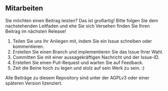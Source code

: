 ##  Mitarbeiten

Sie möchten einen Beitrag leisten? Das ist großartig! Bitte folgen Sie dem nachstehenden Leitfaden und ehe Sie sich Versehen finden Sie Ihren Beitrag im nächsten Release!

1. Teilen Sie uns Ihr Anliegen mit, indem Sie ein Issue schreiben oder kommentieren.
2. Erstellen Sie einen Branch und implementieren Sie das Issue Ihrer Wahl.
3. Committen Sie mit einer aussagekräftigen Nachricht und der Issue-ID.
4. Erstellen Sie einen Pull-Request und warten Sie auf Feedback.
5. Zeit die Beine hoch zu legen und stolz auf sein Werk zu sein. :)

Alle Beiträge zu diesem Repository sind unter der AGPLv3 oder einer späteren Version lizenziert.